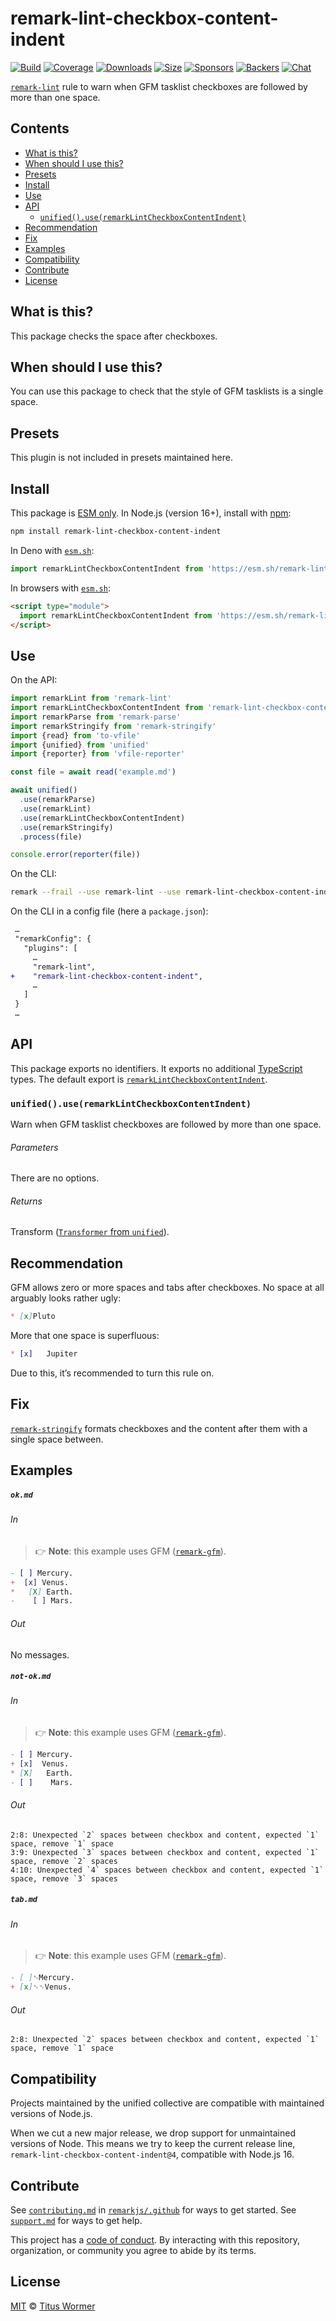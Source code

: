 <!--This file is generated-->

# remark-lint-checkbox-content-indent

[![Build][badge-build-image]][badge-build-url]
[![Coverage][badge-coverage-image]][badge-coverage-url]
[![Downloads][badge-downloads-image]][badge-downloads-url]
[![Size][badge-size-image]][badge-size-url]
[![Sponsors][badge-funding-sponsors-image]][badge-funding-url]
[![Backers][badge-funding-backers-image]][badge-funding-url]
[![Chat][badge-chat-image]][badge-chat-url]

[`remark-lint`][github-remark-lint] rule to warn when GFM tasklist checkboxes are followed by
more than one space.

## Contents

* [What is this?](#what-is-this)
* [When should I use this?](#when-should-i-use-this)
* [Presets](#presets)
* [Install](#install)
* [Use](#use)
* [API](#api)
  * [`unified().use(remarkLintCheckboxContentIndent)`](#unifieduseremarklintcheckboxcontentindent)
* [Recommendation](#recommendation)
* [Fix](#fix)
* [Examples](#examples)
* [Compatibility](#compatibility)
* [Contribute](#contribute)
* [License](#license)

## What is this?

This package checks the space after checkboxes.

## When should I use this?

You can use this package to check that the style of GFM tasklists is
a single space.

## Presets

This plugin is not included in presets maintained here.

## Install

This package is [ESM only][github-gist-esm].
In Node.js (version 16+),
install with [npm][npm-install]:

```sh
npm install remark-lint-checkbox-content-indent
```

In Deno with [`esm.sh`][esm-sh]:

```js
import remarkLintCheckboxContentIndent from 'https://esm.sh/remark-lint-checkbox-content-indent@4'
```

In browsers with [`esm.sh`][esm-sh]:

```html
<script type="module">
  import remarkLintCheckboxContentIndent from 'https://esm.sh/remark-lint-checkbox-content-indent@4?bundle'
</script>
```

## Use

On the API:

```js
import remarkLint from 'remark-lint'
import remarkLintCheckboxContentIndent from 'remark-lint-checkbox-content-indent'
import remarkParse from 'remark-parse'
import remarkStringify from 'remark-stringify'
import {read} from 'to-vfile'
import {unified} from 'unified'
import {reporter} from 'vfile-reporter'

const file = await read('example.md')

await unified()
  .use(remarkParse)
  .use(remarkLint)
  .use(remarkLintCheckboxContentIndent)
  .use(remarkStringify)
  .process(file)

console.error(reporter(file))
```

On the CLI:

```sh
remark --frail --use remark-lint --use remark-lint-checkbox-content-indent .
```

On the CLI in a config file (here a `package.json`):

```diff
 …
 "remarkConfig": {
   "plugins": [
     …
     "remark-lint",
+    "remark-lint-checkbox-content-indent",
     …
   ]
 }
 …
```

## API

This package exports no identifiers.
It exports no additional [TypeScript][typescript] types.
The default export is
[`remarkLintCheckboxContentIndent`][api-remark-lint-checkbox-content-indent].

### `unified().use(remarkLintCheckboxContentIndent)`

Warn when GFM tasklist checkboxes are followed by more than one space.

###### Parameters

There are no options.

###### Returns

Transform ([`Transformer` from `unified`][github-unified-transformer]).

## Recommendation

GFM allows zero or more spaces and tabs after checkboxes.
No space at all arguably looks rather ugly:

```markdown
* [x]Pluto
```

More that one space is superfluous:

```markdown
* [x]   Jupiter
```

Due to this, it’s recommended to turn this rule on.

## Fix

[`remark-stringify`][github-remark-stringify] formats checkboxes and the
content after them with a single space between.

## Examples

##### `ok.md`

###### In

> 👉 **Note**: this example uses
> GFM ([`remark-gfm`][github-remark-gfm]).

```markdown
- [ ] Mercury.
+  [x] Venus.
*   [X] Earth.
-    [ ] Mars.
```

###### Out

No messages.

##### `not-ok.md`

###### In

> 👉 **Note**: this example uses
> GFM ([`remark-gfm`][github-remark-gfm]).

```markdown
- [ ] Mercury.
+ [x]  Venus.
* [X]   Earth.
- [ ]    Mars.
```

###### Out

```text
2:8: Unexpected `2` spaces between checkbox and content, expected `1` space, remove `1` space
3:9: Unexpected `3` spaces between checkbox and content, expected `1` space, remove `2` spaces
4:10: Unexpected `4` spaces between checkbox and content, expected `1` space, remove `3` spaces
```

##### `tab.md`

###### In

> 👉 **Note**: this example uses
> GFM ([`remark-gfm`][github-remark-gfm]).

```markdown
- [ ]␉Mercury.
+ [x]␉␉Venus.
```

###### Out

```text
2:8: Unexpected `2` spaces between checkbox and content, expected `1` space, remove `1` space
```

## Compatibility

Projects maintained by the unified collective are compatible with maintained
versions of Node.js.

When we cut a new major release, we drop support for unmaintained versions of
Node.
This means we try to keep the current release line,
`remark-lint-checkbox-content-indent@4`,
compatible with Node.js 16.

## Contribute

See [`contributing.md`][github-dotfiles-contributing] in [`remarkjs/.github`][github-dotfiles-health] for ways
to get started.
See [`support.md`][github-dotfiles-support] for ways to get help.

This project has a [code of conduct][github-dotfiles-coc].
By interacting with this repository, organization, or community you agree to
abide by its terms.

## License

[MIT][file-license] © [Titus Wormer][author]

[api-remark-lint-checkbox-content-indent]: #unifieduseremarklintcheckboxcontentindent

[author]: https://wooorm.com

[badge-build-image]: https://github.com/remarkjs/remark-lint/workflows/main/badge.svg

[badge-build-url]: https://github.com/remarkjs/remark-lint/actions

[badge-chat-image]: https://img.shields.io/badge/chat-discussions-success.svg

[badge-chat-url]: https://github.com/remarkjs/remark/discussions

[badge-coverage-image]: https://img.shields.io/codecov/c/github/remarkjs/remark-lint.svg

[badge-coverage-url]: https://codecov.io/github/remarkjs/remark-lint

[badge-downloads-image]: https://img.shields.io/npm/dm/remark-lint-checkbox-content-indent.svg

[badge-downloads-url]: https://www.npmjs.com/package/remark-lint-checkbox-content-indent

[badge-funding-backers-image]: https://opencollective.com/unified/backers/badge.svg

[badge-funding-sponsors-image]: https://opencollective.com/unified/sponsors/badge.svg

[badge-funding-url]: https://opencollective.com/unified

[badge-size-image]: https://img.shields.io/bundlejs/size/remark-lint-checkbox-content-indent

[badge-size-url]: https://bundlejs.com/?q=remark-lint-checkbox-content-indent

[esm-sh]: https://esm.sh

[file-license]: https://github.com/remarkjs/remark-lint/blob/main/license

[github-dotfiles-coc]: https://github.com/remarkjs/.github/blob/main/code-of-conduct.md

[github-dotfiles-contributing]: https://github.com/remarkjs/.github/blob/main/contributing.md

[github-dotfiles-health]: https://github.com/remarkjs/.github

[github-dotfiles-support]: https://github.com/remarkjs/.github/blob/main/support.md

[github-gist-esm]: https://gist.github.com/sindresorhus/a39789f98801d908bbc7ff3ecc99d99c

[github-remark-gfm]: https://github.com/remarkjs/remark-gfm

[github-remark-lint]: https://github.com/remarkjs/remark-lint

[github-remark-stringify]: https://github.com/remarkjs/remark/tree/main/packages/remark-stringify

[github-unified-transformer]: https://github.com/unifiedjs/unified#transformer

[npm-install]: https://docs.npmjs.com/cli/install

[typescript]: https://www.typescriptlang.org
